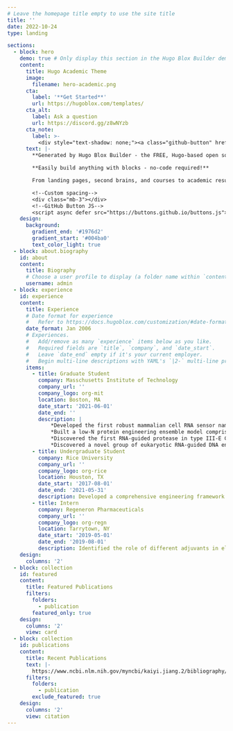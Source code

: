 ```yaml
---
# Leave the homepage title empty to use the site title
title: ''
date: 2022-10-24
type: landing

sections:
  - block: hero
    demo: true # Only display this section in the Hugo Blox Builder demo site
    content:
      title: Hugo Academic Theme
      image:
        filename: hero-academic.png
      cta:
        label: '**Get Started**'
        url: https://hugoblox.com/templates/
      cta_alt:
        label: Ask a question
        url: https://discord.gg/z8wNYzb
      cta_note:
        label: >-
          <div style="text-shadow: none;"><a class="github-button" href="https://github.com/HugoBlox/hugo-blox-builder" data-icon="octicon-star" data-size="large" data-show-count="true" aria-label="Star">Star Hugo Blox Builder</a></div><div style="text-shadow: none;"><a class="github-button" href="https://github.com/HugoBlox/theme-academic-cv" data-icon="octicon-star" data-size="large" data-show-count="true" aria-label="Star">Star the Academic template</a></div>
      text: |-
        **Generated by Hugo Blox Builder - the FREE, Hugo-based open source website builder trusted by 500,000+ sites.**

        **Easily build anything with blocks - no-code required!**

        From landing pages, second brains, and courses to academic resumés, conferences, and tech blogs.

        <!--Custom spacing-->
        <div class="mb-3"></div>
        <!--GitHub Button JS-->
        <script async defer src="https://buttons.github.io/buttons.js"></script>
    design:
      background:
        gradient_end: '#1976d2'
        gradient_start: '#004ba0'
        text_color_light: true
  - block: about.biography
    id: about
    content:
      title: Biography
      # Choose a user profile to display (a folder name within `content/authors/`)
      username: admin
  - block: experience
    id: experience
    content:
      title: Experience
      # Date format for experience
      #   Refer to https://docs.hugoblox.com/customization/#date-format
      date_format: Jan 2006
      # Experiences.
      #   Add/remove as many `experience` items below as you like.
      #   Required fields are `title`, `company`, and `date_start`.
      #   Leave `date_end` empty if it's your current employer.
      #   Begin multi-line descriptions with YAML's `|2-` multi-line prefix.
      items:
        - title: Graduate Student
          company: Masschusetts Institute of Technology
          company_url: ''
          company_logo: org-mit
          location: Boston, MA
          date_start: '2021-06-01'
          date_end: ''
          description: | 
              *Developed the first robust mammalian cell RNA sensor named reprogrammable ADAR sensors (RADARS) that senses endogenous RNA transcripts down to 13TPM and release arbitrary payload upon ADAR mediated stop codon editing. I demonstrated this technology for cell state-specific apoptosis, molecular recording (lineage tracing with CRE), in vivo detection of tissue markers with live bioluminescence imaging, and RNA gated synthetic mRNA cytokine therapies for RNA immunotherapy in solid tumor.
              *Built a low-N protein engineering ensemble model comprising large protein langue model (ESM) and domain specific expert top layer for rapid evolution of enzymatic function. This model achieved SOTA performance on public DMS datasets. I deployed this model on a novel miniature CRISPR nuclease (PsaCas12f) and rapidly evolved a 10-fold more active enPsaCas12f for in vivo genome editing. Using this model, I evolved a SOTA T7 RNA polymerase that produces mRNA with near zero immunogenicity, BXB1 integrase that are 2-fold more active than wild type, and carbonic anhydrase with 20% increased thermal and PH stability. 
              *Discovered the first RNA-guided protease in type III-E CRISPR systems (Craspase Cas7-11/Csx29/Csx30). This is the first known abortive infection module in bacterial antiviral defense systems that utilize post-translational protein cleavage upon RNA detection. I reprogrammed the system to function as a RNA sensor system in mammalian cell and demonstrated the potential for mammalian cell RNA diagnostic and therapy. 
              *Discovered a novel group of eukaryotic RNA-guided DNA endonucleases (Fanzor). This is the first example of RNA-guided DNA cleavage mechanism in eukaryotes, and demonstrated the powerful evolution of RNA-guided nuclease TnpB’s adaptation into the eukaryotic world as they gradually acquired NLS and introns. Bioinformatic mining revealed more than 3,000 novel clusters in the eukaryotic genomes and serve as a rich resource for future nucleases. 
        - title: Undergraduate Student
          company: Rice University
          company_url: ''
          company_logo: org-rice
          location: Houston, TX
          date_start: '2017-08-01'
          date_end: '2021-05-31'
          description: Developed a comprehensive engineering framework for post-translational protein circuits in mammalian cells based on phosphorylation. By exploiting the natural diversity of kinase, phosphatase, and SH2/SH3 domains, we designed a highly tunable phosphorylation-based protein circuits that allow fast time scale response to extracellular stimuli. We built a biophysical model to characterize each modular protein part for prediction of large design space and deployed the circuit for tuning of T cell activities through sensing cytokines.
        - title: Intern
          company: Regeneron Pharmaceuticals
          company_url: ''
          company_logo: org-regn
          location: Tarrytown, NY
          date_start: '2019-05-01'
          date_end: '2019-08-01'
          description: Identified the role of different adjuvants in eliciting immune repones of mice to foreign antigens. Through understanding of molecular differences between adjuvants in terms of germinal centers and plasma cell formation, we formulated the antigen with an optimal adjuvant for enhanced production of therapeutic antibodies for triple negative breast cancer.  
    design:
      columns: '2'
  - block: collection
    id: featured
    content:
      title: Featured Publications
      filters:
        folders:
          - publication
        featured_only: true
    design:
      columns: '2'
      view: card
  - block: collection
    id: publications
    content:
      title: Recent Publications
      text: |-
        https://www.ncbi.nlm.nih.gov/myncbi/kaiyi.jiang.2/bibliography/public/
      filters:
        folders:
          - publication
        exclude_featured: true
    design:
      columns: '2'
      view: citation
---
```

